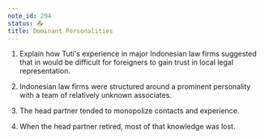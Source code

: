 ```yaml
---
note_id: 294
status: 📤
title: Dominant Personalities 
---
```


1. Explain how Tuti's experience in major Indonesian law firms suggested that in would be difficult for foreigners to gain trust in local legal representation. 

2. Indonesian law firms were structured around a prominent personality with a team of relatively unknown associates. 

3. The head partner tended to monopolize contacts and experience. 

4. When the head partner retired, most of that knowledge was lost. 